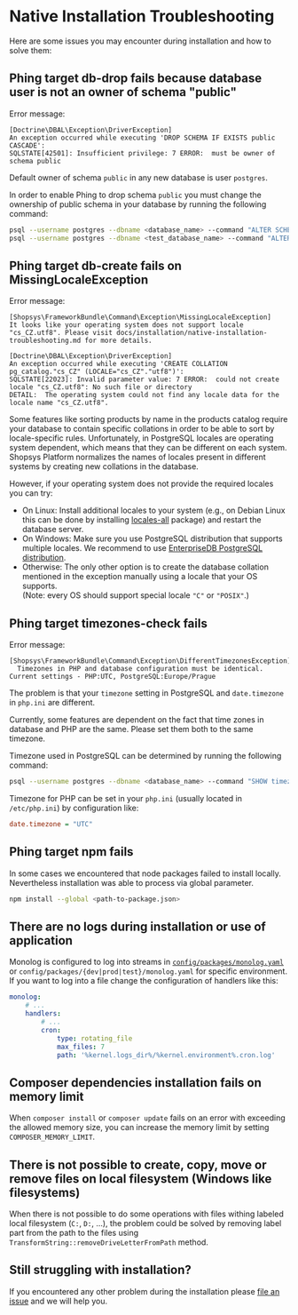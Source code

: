 # Native Installation Troubleshooting

Here are some issues you may encounter during installation and how to solve them:

## Phing target db-drop fails because database user is not an owner of schema "public"

Error message:

```no-highlight
[Doctrine\DBAL\Exception\DriverException]
An exception occurred while executing 'DROP SCHEMA IF EXISTS public CASCADE':
SQLSTATE[42501]: Insufficient privilege: 7 ERROR:  must be owner of schema public
```

Default owner of schema `public` in any new database is user `postgres`.

In order to enable Phing to drop schema `public` you must change the ownership of public schema in your database by running the following command:

```sh
psql --username postgres --dbname <database_name> --command "ALTER SCHEMA public OWNER TO <database_user>"
psql --username postgres --dbname <test_database_name> --command "ALTER SCHEMA public OWNER TO <database_user>"
```

## Phing target db-create fails on MissingLocaleException

Error message:

```no-highlight
[Shopsys\FrameworkBundle\Command\Exception\MissingLocaleException]
It looks like your operating system does not support locale "cs_CZ.utf8". Please visit docs/installation/native-installation-troubleshooting.md for more details.

[Doctrine\DBAL\Exception\DriverException]
An exception occurred while executing 'CREATE COLLATION pg_catalog."cs_CZ" (LOCALE="cs_CZ"."utf8")':
SQLSTATE[22023]: Invalid parameter value: 7 ERROR:  could not create locale "cs_CZ.utf8": No such file or directory
DETAIL:  The operating system could not find any locale data for the locale name "cs_CZ.utf8".
```

Some features like sorting products by name in the products catalog require your database to contain specific collations in order to be able to sort by locale-specific rules.
Unfortunately, in PostgreSQL locales are operating system dependent, which means that they can be different on each system.
Shopsys Platform normalizes the names of locales present in different systems by creating new collations in the database.

However, if your operating system does not provide the required locales you can try:

- On Linux: Install additional locales to your system (e.g., on Debian Linux this can be done by installing [locales-all](https://packages.debian.org/cs/stable/locales-all) package) and restart the database server.
- On Windows: Make sure you use PostgreSQL distribution that supports multiple locales. We recommend to use [EnterpriseDB PostgreSQL distribution](https://www.enterprisedb.com/downloads/postgres-postgresql-downloads#windows).
- Otherwise: The only other option is to create the database collation mentioned in the exception manually using a locale that your OS supports.  
  (Note: every OS should support special locale `"C"` or `"POSIX"`.)

## Phing target timezones-check fails

Error message:

```no-highlight
[Shopsys\FrameworkBundle\Command\Exception\DifferentTimezonesException]
  Timezones in PHP and database configuration must be identical. Current settings - PHP:UTC, PostgreSQL:Europe/Prague
```

The problem is that your `timezone` setting in PostgreSQL and `date.timezone` in `php.ini` are different.

Currently, some features are dependent on the fact that time zones in database and PHP are the same. Please set them both to the same timezone.

Timezone used in PostgreSQL can be determined by running the following command:

```sh
psql --username postgres --dbname <database_name> --command "SHOW timezone"
```

Timezone for PHP can be set in your `php.ini` (usually located in `/etc/php.ini`) by configuration like:

```ini
date.timezone = "UTC"
```

## Phing target npm fails

In some cases we encountered that node packages failed to install locally.
Nevertheless installation was able to process via global parameter.

```sh
npm install --global <path-to-package.json>
```

## There are no logs during installation or use of application

Monolog is configured to log into streams in [`config/packages/monolog.yaml`](https://github.com/shopsys/shopsys/blob/master/project-base/config/packages/monolog.yaml) or `config/packages/{dev|prod|test}/monolog.yaml` for specific environment.
If you want to log into a file change the configuration of handlers like this:

```yaml
monolog:
    # ...
    handlers:
        # ...
        cron:
            type: rotating_file
            max_files: 7
            path: '%kernel.logs_dir%/%kernel.environment%.cron.log'
```

## Composer dependencies installation fails on memory limit

When `composer install` or `composer update` fails on an error with exceeding the allowed memory size, you can increase the memory limit by setting `COMPOSER_MEMORY_LIMIT`.

## There is not possible to create, copy, move or remove files on local filesystem (Windows like filesystems)

When there is not possible to do some operations with files withing labeled local filesystem (`C:`, `D:`, ...), the problem could be solved by removing label part from the path to the files using `TransformString::removeDriveLetterFromPath` method.

## Still struggling with installation?

If you encountered any other problem during the installation please [file an issue](https://github.com/shopsys/shopsys/issues/new) and we will help you.
